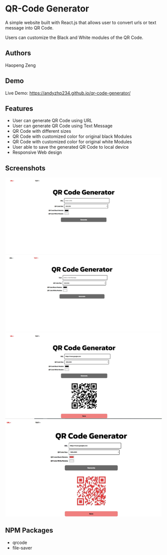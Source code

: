 
# QR-Code Generator
A simple website built with React.js that allows user to convert urls or text message into QR Code.

Users can customize the Black and White modules of the QR Code.

## Authors
Haopeng Zeng

## Demo
Live Demo: https://andyzhp234.github.io/qr-code-generator/

## Features
- User can generate QR Code using URL
- User can generate QR Code using Text Message
- QR Code with different sizes
- QR Code with customized color for original black Modules
- QR Code with customized color for original white Modules
- User able to save the generated QR Code to local device
- Responsive Web design

## Screenshots
<img src="./screen-shots/home.JPG" alt=""/>
<img src="./screen-shots/text.JPG" alt=""/>
<img src="./screen-shots/urls1.JPG" alt=""/>
<img src="./screen-shots/urls2.JPG" alt=""/>

## NPM Packages
- qrcode
- file-saver

